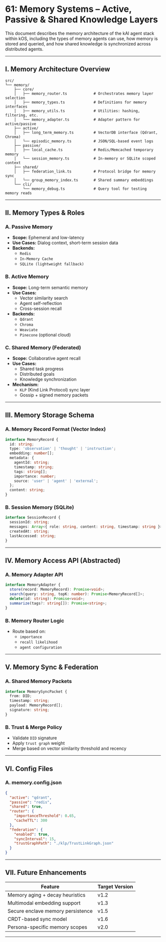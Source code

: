 # 61: Memory Systems – Active, Passive & Shared Knowledge Layers

This document describes the memory architecture of the kAI agent stack within kOS, including the types of memory agents can use, how memory is stored and queried, and how shared knowledge is synchronized across distributed agents.

---

## I. Memory Architecture Overview

```text
src/
└── memory/
    ├── core/
    │   ├── memory_router.ts            # Orchestrates memory layer selection
    │   ├── memory_types.ts             # Definitions for memory interfaces
    │   ├── memory_utils.ts             # Utilities: hashing, filtering, etc.
    │   └── memory_adapter.ts           # Adapter pattern for active/passive
    ├── active/
    │   ├── long_term_memory.ts         # VectorDB interface (Qdrant, Chroma)
    │   └── episodic_memory.ts          # JSON/SQL-based event logs
    ├── passive/
    │   ├── local_cache.ts              # Redis/Memcached temporary memory
    │   └── session_memory.ts           # In-memory or SQLite scoped context
    ├── shared/
    │   ├── federation_link.ts          # Protocol bridge for memory sync
    │   └── group_memory_index.ts       # Shared summary embeddings
    └── cli/
        └── memory_debug.ts             # Query tool for testing memory reads
```

---

## II. Memory Types & Roles

### A. Passive Memory

- **Scope:** Ephemeral and low-latency
- **Use Cases:** Dialog context, short-term session data
- **Backends:**
  - `Redis`
  - `In-Memory Cache`
  - `SQLite (lightweight fallback)`

### B. Active Memory

- **Scope:** Long-term semantic memory
- **Use Cases:**
  - Vector similarity search
  - Agent self-reflection
  - Cross-session recall
- **Backends:**
  - `Qdrant`
  - `Chroma`
  - `Weaviate`
  - `Pinecone` (optional cloud)

### C. Shared Memory (Federated)

- **Scope:** Collaborative agent recall
- **Use Cases:**
  - Shared task progress
  - Distributed goals
  - Knowledge synchronization
- **Mechanism:**
  - `KLP` (Kind Link Protocol) sync layer
  - Gossip + signed memory packets

---

## III. Memory Storage Schema

### A. Memory Record Format (Vector Index)

```ts
interface MemoryRecord {
  id: string;
  type: 'observation' | 'thought' | 'instruction';
  embedding: number[];
  metadata: {
    agentId: string;
    timestamp: string;
    tags: string[];
    importance: number;
    source: 'user' | 'agent' | 'external';
  };
  content: string;
}
```

### B. Session Memory (SQLite)

```ts
interface SessionRecord {
  sessionId: string;
  messages: Array<{ role: string, content: string, timestamp: string }>;
  createdAt: string;
  lastAccessed: string;
}
```

---

## IV. Memory Access API (Abstracted)

### A. Memory Adapter API

```ts
interface MemoryAdapter {
  store(record: MemoryRecord): Promise<void>;
  search(query: string, topK: number): Promise<MemoryRecord[]>;
  delete(id: string): Promise<void>;
  summarize(tags?: string[]): Promise<string>;
}
```

### B. Memory Router Logic

- Route based on:
  - `importance`
  - `recall likelihood`
  - `agent configuration`

---

## V. Memory Sync & Federation

### A. Shared Memory Packets

```ts
interface MemorySyncPacket {
  from: DID;
  timestamp: string;
  payload: MemoryRecord[];
  signature: string;
}
```

### B. Trust & Merge Policy

- Validate `DID` signature
- Apply `trust graph` weight
- Merge based on vector similarity threshold and recency

---

## VI. Config Files

### A. memory.config.json

```json
{
  "active": "qdrant",
  "passive": "redis",
  "shared": true,
  "router": {
    "importanceThreshold": 0.65,
    "cacheTTL": 300
  },
  "federation": {
    "enabled": true,
    "syncInterval": 15,
    "trustGraphPath": "./klp/TrustLinkGraph.json"
  }
}
```

---

## VII. Future Enhancements

| Feature                           | Target Version |
| --------------------------------- | -------------- |
| Memory aging + decay heuristics   | v1.2           |
| Multimodal embedding support      | v1.3           |
| Secure enclave memory persistence | v1.5           |
| CRDT-based sync model             | v1.6           |
| Persona-specific memory scopes    | v2.0           |

---

